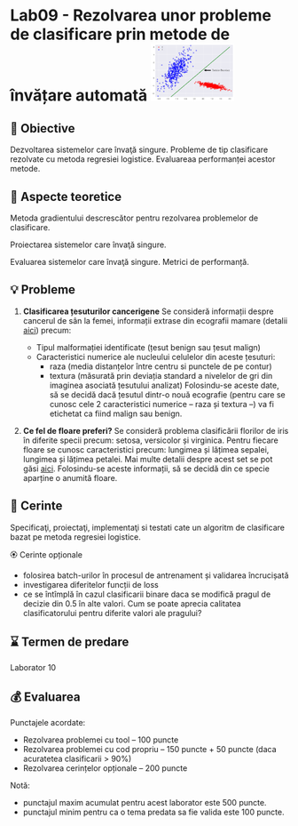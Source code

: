 # Lab09 - Rezolvarea unor probleme de clasificare prin metode de învățare automată  <img src="images/binClassification.png" width="150">



## :microscope: Obiective 

Dezvoltarea sistemelor care învaţă singure. Probleme de tip clasificare rezolvate cu metoda regresiei logistice. Evaluareaa performanței acestor metode.

## :book:  Aspecte teoretice

Metoda gradientului descrescător pentru rezolvarea problemelor de clasificare.

Proiectarea sistemelor care învaţă singure.

Evaluarea sistemelor care învaţă singure. Metrici de performanță. 



## :bulb: Probleme

1. **Clasificarea țesuturilor cancerigene** 
Se consideră informații despre cancerul de sân la femei, informații extrase din ecografii mamare (detalii [aici](https://archive.ics.uci.edu/ml/datasets/Breast+Cancer+Wisconsin+(Diagnostic))) precum:
    -	Tipul malformației identificate (țesut benign sau țesut malign)
    -	Caracteristici numerice ale nucleului celulelor din aceste țesuturi:
        - raza (media distanțelor între centru si punctele de pe contur)
        - textura (măsurată prin deviația standard a nivelelor de gri din imaginea asociată țesutului analizat)
Folosindu-se aceste date, să se decidă dacă țesutul dintr-o nouă ecografie (pentru care se cunosc cele 2 caracteristici numerice – raza și textura –) va fi etichetat ca fiind malign sau benign. 


2. **Ce fel de floare preferi?** 
Se consideră problema clasificării florilor de iris în diferite specii precum: setosa, versicolor și virginica. Pentru fiecare floare se cunosc caracteristici precum: lungimea și lățimea sepalei, lungimea și lățimea petalei. Mai multe detalii despre acest set se pot găsi [aici](https://archive.ics.uci.edu/ml/datasets/Iris). Folosindu-se aceste informații, să se decidă din ce specie aparține o anumită floare. 




## :memo:  Cerinte 

Specificaţi, proiectaţi, implementaţi si testati cate un algoritm de clasificare bazat pe metoda regresiei logistice. 


🏵️ Cerinte opționale

- folosirea batch-urilor în procesul de antrenament și validarea încrucișată 
- investigarea diferitelor funcții de loss 
- ce se întîmplă în cazul clasificarii binare daca se modifică pragul de decizie din 0.5 în alte valori. Cum se poate aprecia calitatea clasificatorului pentru diferite valori ale pragului?


## :hourglass: Termen de predare 
Laborator 10

## :moneybag: Evaluarea

Punctajele acordate:
- Rezolvarea problemei cu tool – 100 puncte
- Rezolvarea problemei cu cod propriu – 150 puncte + 50 puncte (daca acuratetea clasificarii > 90%)
- Rezolvarea cerințelor opționale – 200 puncte 



Notă: 
- punctajul maxim acumulat pentru acest laborator este 500 puncte.
- punctajul minim pentru ca o tema predata sa fie valida este 100 puncte.  





